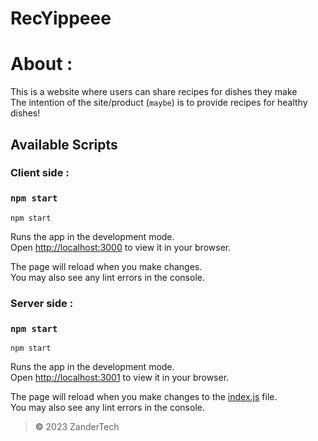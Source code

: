 # RecYippeee

# **About** :
This is a website where users can share recipes for dishes they make\
The intention of the site/product (`maybe`) is to provide recipes for healthy dishes!
## Available Scripts
### Client side :
### `npm start`

```terminal
npm start
```
Runs the app in the development mode.\
Open [http://localhost:3000](http://localhost:3000) to view it in your browser.

The page will reload when you make changes.\
You may also see any lint errors in the console.

### Server side :
### `npm start`

```terminal
npm start
```

Runs the app in the development mode.\
Open [http://localhost:3001](http://localhost:3001) to view it in your browser.

The page will reload when you make changes to the [index.js](https://github.com/YOGESHnick/RecYippeee/blob/main/server/src/index.js) file.\
You may also see any lint errors in the console.



> **©** 2023 ZanderTech
